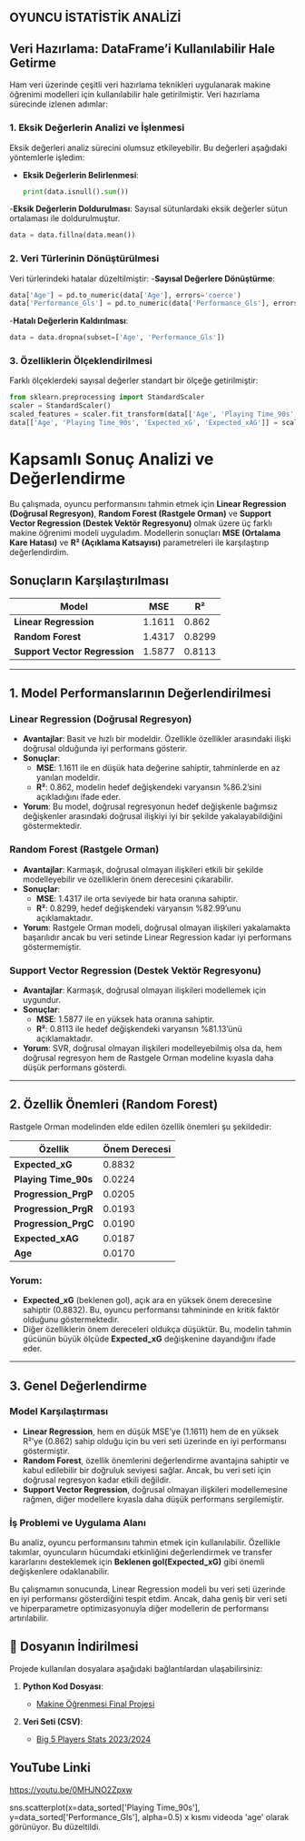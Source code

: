 ##             OYUNCU İSTATİSTİK ANALİZİ

## Veri Hazırlama: DataFrame’i Kullanılabilir Hale Getirme

Ham veri üzerinde çeşitli veri hazırlama teknikleri uygulanarak makine öğrenimi modelleri için kullanılabilir hale getirilmiştir. Veri hazırlama sürecinde izlenen adımlar:

### 1. Eksik Değerlerin Analizi ve İşlenmesi
Eksik değerleri analiz sürecini olumsuz etkileyebilir. Bu değerleri aşağıdaki yöntemlerle işledim:
- **Eksik Değerlerin Belirlenmesi**:
  ```python
  print(data.isnull().sum())
  ```
-**Eksik Değerlerin Doldurulması**: Sayısal sütunlardaki eksik değerler sütun ortalaması ile doldurulmuştur.
  ```python
  data = data.fillna(data.mean())
  ```
### 2. Veri Türlerinin Dönüştürülmesi
Veri türlerindeki hatalar düzeltilmiştir:
-**Sayısal Değerlere Dönüştürme**:
  ```python
  data['Age'] = pd.to_numeric(data['Age'], errors='coerce')
  data['Performance_Gls'] = pd.to_numeric(data['Performance_Gls'], errors='coerce')
  ```
-**Hatalı Değerlerin Kaldırılması**:
  ```python
  data = data.dropna(subset=['Age', 'Performance_Gls'])
  ```
### 3. Özelliklerin Ölçeklendirilmesi
Farklı ölçeklerdeki sayısal değerler standart bir ölçeğe getirilmiştir:

  ```python
  from sklearn.preprocessing import StandardScaler
  scaler = StandardScaler()
  scaled_features = scaler.fit_transform(data[['Age', 'Playing Time_90s', 'Expected_xG', 'Expected_xAG']])
  data[['Age', 'Playing Time_90s', 'Expected_xG', 'Expected_xAG']] = scaled_features
  ```





# Kapsamlı Sonuç Analizi ve Değerlendirme

Bu çalışmada, oyuncu performansını tahmin etmek için **Linear Regression (Doğrusal Regresyon)**, **Random Forest (Rastgele Orman)** ve **Support Vector Regression (Destek Vektör Regresyonu)** olmak üzere üç farklı makine öğrenimi modeli uyguladım. Modellerin sonuçları **MSE (Ortalama Kare Hatası)** ve **R² (Açıklama Katsayısı)** parametreleri ile karşılaştırıp değerlendirdim.

## Sonuçların Karşılaştırılması

| Model                      | MSE      | R²       |
|----------------------------|----------|----------|
| **Linear Regression**      | 1.1611   | 0.862    |
| **Random Forest**          | 1.4317   | 0.8299   |
| **Support Vector Regression** | 1.5877 | 0.8113   |

---

## 1. Model Performanslarının Değerlendirilmesi

### Linear Regression (Doğrusal Regresyon)
- **Avantajlar**: Basit ve hızlı bir modeldir. Özellikle özellikler arasındaki ilişki doğrusal olduğunda iyi performans gösterir.
- **Sonuçlar**:
  - **MSE**: 1.1611 ile en düşük hata değerine sahiptir, tahminlerde en az yanılan modeldir.
  - **R²**: 0.862, modelin hedef değişkendeki varyansın %86.2’sini açıkladığını ifade eder.
- **Yorum**: Bu model, doğrusal regresyonun hedef değişkenle bağımsız değişkenler arasındaki doğrusal ilişkiyi iyi bir şekilde yakalayabildiğini göstermektedir.

### Random Forest (Rastgele Orman)
- **Avantajlar**: Karmaşık, doğrusal olmayan ilişkileri etkili bir şekilde modelleyebilir ve özelliklerin önem derecesini çıkarabilir.
- **Sonuçlar**:
  - **MSE**: 1.4317 ile orta seviyede bir hata oranına sahiptir.
  - **R²**: 0.8299, hedef değişkendeki varyansın %82.99’unu açıklamaktadır.
- **Yorum**: Rastgele Orman modeli, doğrusal olmayan ilişkileri yakalamakta başarılıdır ancak bu veri setinde Linear Regression kadar iyi performans göstermemiştir.

### Support Vector Regression (Destek Vektör Regresyonu)
- **Avantajlar**: Karmaşık, doğrusal olmayan ilişkileri modellemek için uygundur.
- **Sonuçlar**:
  - **MSE**: 1.5877 ile en yüksek hata oranına sahiptir.
  - **R²**: 0.8113 ile hedef değişkendeki varyansın %81.13’ünü açıklamaktadır.
- **Yorum**: SVR, doğrusal olmayan ilişkileri modelleyebilmiş olsa da, hem doğrusal regresyon hem de Rastgele Orman modeline kıyasla daha düşük performans gösterdi.

---

## 2. Özellik Önemleri (Random Forest)

Rastgele Orman modelinden elde edilen özellik önemleri şu şekildedir:

| Özellik                  | Önem Derecesi |
|--------------------------|---------------|
| **Expected_xG**          | 0.8832        |
| **Playing Time_90s**     | 0.0224        |
| **Progression_PrgP**     | 0.0205        |
| **Progression_PrgR**     | 0.0193        |
| **Progression_PrgC**     | 0.0190        |
| **Expected_xAG**         | 0.0187        |
| **Age**                  | 0.0170        |

### Yorum:
- **Expected_xG** (beklenen gol), açık ara en yüksek önem derecesine sahiptir (0.8832). Bu, oyuncu performansı tahmininde en kritik faktör olduğunu göstermektedir.
- Diğer özelliklerin önem dereceleri oldukça düşüktür. Bu, modelin tahmin gücünün büyük ölçüde **Expected_xG** değişkenine dayandığını ifade eder.

---

## 3. Genel Değerlendirme

### Model Karşılaştırması
- **Linear Regression**, hem en düşük MSE’ye (1.1611) hem de en yüksek R²’ye (0.862) sahip olduğu için bu veri seti üzerinde en iyi performansı göstermiştir.
- **Random Forest**, özellik önemlerini değerlendirme avantajına sahiptir ve kabul edilebilir bir doğruluk seviyesi sağlar. Ancak, bu veri seti için doğrusal regresyon kadar etkili değildir.
- **Support Vector Regression**, doğrusal olmayan ilişkileri modellemesine rağmen, diğer modellere kıyasla daha düşük performans sergilemiştir.

### İş Problemi ve Uygulama Alanı
Bu analiz, oyuncu performansını tahmin etmek için kullanılabilir. Özellikle takımlar, oyuncuların hücumdaki etkinliğini değerlendirmek ve transfer kararlarını desteklemek için **Beklenen gol(Expected_xG)** gibi önemli değişkenlere odaklanabilir.



Bu çalışmamın sonucunda, Linear Regression modeli bu veri seti üzerinde en iyi performansı gösterdiğini tespit etdim. Ancak, daha geniş bir veri seti ve hiperparametre optimizasyonuyla diğer modellerin de performansı artırılabilir.
## 📜 Dosyanın İndirilmesi

Projede kullanılan dosyalara aşağıdaki bağlantılardan ulaşabilirsiniz:

1. **Python Kod Dosyası**:
   - [Makine Öğrenmesi Final Projesi](Makine%20%C3%96%C4%9Frenmesi%20Final_Proje%2022360859004.py)

2. **Veri Seti (CSV)**:
   - [Big 5 Players Stats 2023/2024](big_5_players_stats_2023_2024.csv)
     
## YouTube Linki
https://youtu.be/0MHJNO2Zpxw

sns.scatterplot(x=data_sorted['Playing Time_90s'], y=data_sorted['Performance_Gls'], alpha=0.5) x kısmı videoda 'age' olarak görünüyor. Bu düzeltildi.
